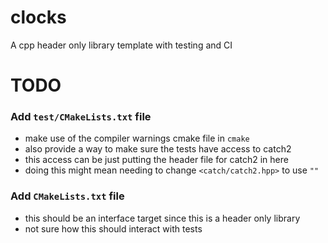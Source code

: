 # clocks
A cpp header only library template with testing and CI

# TODO

### Add `test/CMakeLists.txt` file
- make use of the compiler warnings cmake file in `cmake`
- also provide a way to make sure the tests have access to catch2
- this access can be just putting the header file for catch2 in here
- doing this might mean needing to change `<catch/catch2.hpp>` to use `""`

### Add `CMakeLists.txt` file
- this should be an interface target since this is a header only library
- not sure how this should interact with tests
